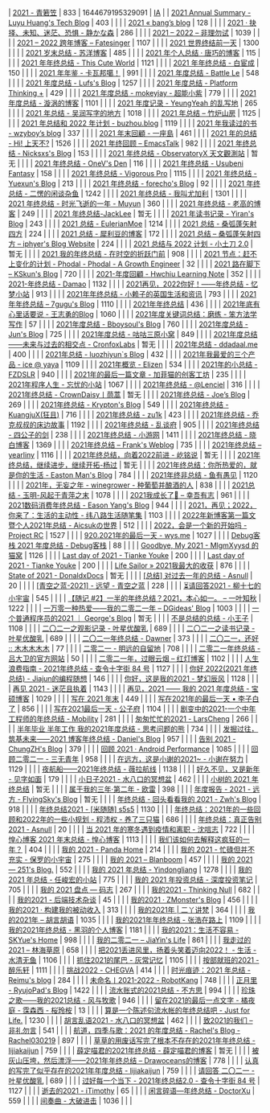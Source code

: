 | [2021 - 青箬笠](https://qingruoli.com/1941.html) | 833 | 1644679195329091 | [IA](https://web.archive.org/web/20220416065035/https://qingruoli.com/1941.html) |
| [2021 Annual Summary - Luyu Huang's Tech Blog](https://luyuhuang.tech/2022/01/01/2021-annual-summary.html) | 403 | | |
| [2021 « bang’s blog](http://blog.cnbang.net/living/3739/) | 128 | | |
| [2021 · 抉择、未知、迷茫、恐惧 - 静かな森](https://innei.ren/notes/106) | 286 | | |
| [2021 – 2022 – 非理勿试](https://www.ntiy.com/1681.html) | 1039 | | |
| [2021 – 2022 跨年博客 – Fatesinger](https://fatesinger.com/100710) | 1107 | | |
| [2021 世界终结前一天](https://freemind.pluskid.org/misc/2021-summary/) | 1300 | | |
| [2021 岁末总结 - 苏洋博客](https://soulteary.com/2021/12/31/2021-year-end-summary.html) | 485 | | |
| [2021 年个人总结 · 唐巧的博客](https://blog.devtang.com/2022/01/01/2021-summary/) | 115 | | |
| [2021 年年终总结 - This Cute World](https://thiscute.world/posts/2021-summary/) | 1121 | | |
| [2021 年年终总结 - 白宦成](https://www.ixiqin.com/2021/12/2021-year-end-summary/) | 150 | | |
| [2021 年年鉴 - 卡瓦邦噶！](https://www.kawabangga.com/posts/4626) | 991 | | |
| [2021 年度总结 - Battle Le](https://battlele.com/2021-review/) | 548 | | |
| [2021 年度总结 - Lufs's Blog](https://blog.isteed.cc/post/2021-summary/) | 1257 | | |
| [2021 年度总结 - Platform Thinking +](https://pt.plus/2021-year-in-review/) | 429 | | |
| [2021 年度总结 - mokeyjay - 超能小紫](https://www.mokeyjay.com/archives/3085) | 779 | | |
| [2021 年度总结 - 漩涡的博客](https://xuanwo.io/2021/11-2021-review/) | 1101 | | |
| [2021 年度记录 - YeungYeah 的乱写地](https://scottyeung.top/2022/record-of-2021/) | 265 | | |
| [2021 年总结 - 吴润写字的地方](http://www.wu.run/2021/12/31/2021-summary/) | 1018 | | |
| [2021 年总结 – 竹炉山房](https://synyan.cn/t/38681/) | 1125 | | |
| [2021 年总结和 2022 年计划 - buzhou.blog](https://buzhou.typlog.io/2022jihua) | 1119 | | |
| [2021 年我读过的书 - wzyboy’s blog](https://wzyboy.im/post/1462.html) | 337 | | |
| [2021 年末回顧 - 一座島](https://island.shaform.com/zh/2021/12/29/2021-year-in-review/) | 461 | | |
| [2021 年的总结 - Hi! 上天不?](https://a-wing.top/self/2022/01/01/2021) | 1526 | | |
| [2021 年终回顾 – EmacsTalk](https://emacstalk.github.io/post/2021-review/) | 982 | | |
| [2021 年终总结 - Nicksxs's Blog](https://nicksxs.me/2022/01/22/2021-%E5%B9%B4%E7%BB%88%E6%80%BB%E7%BB%93/) | 153 | | |
| [2021 年终总结 - ObservatoryX 天文觀測站](https://observatoryx.github.io/2021/12/20/2021-%E5%B9%B4%E7%BB%88%E6%80%BB%E7%BB%93/) | 暂无 | | |
| [2021 年终总结 - OneV's Den](https://onevcat.com/2021/12/2021-final/) | 116 | | |
| [2021 年终总结 - Usubeni Fantasy](https://ssshooter.com/2021-12-25-2021-summary/) | 158 | | |
| [2021 年终总结 - Vigorous Pro](https://www.wevg.org/archives/bye-2021/) | 1115 | | |
| [2021 年终总结 - Yuexun's Blog](https://www.yuexunjiang.me/blog/2021-summary/) | 213 | | |
| [2021 年终总结 - forecho's Blog](https://blog.forecho.com/review-of-2021.html) | 92 | | |
| [2021 年终总结 - 二愣的闲谈杂鱼](https://godruoyi.com/posts/review-2021) | 1242 | | |
| [2021 年终总结 - 我叫尤加利](https://youjiali1995.github.io/essay/2021-summary/) | 1301 | | |
| [2021 年终总结 - 时光飞逝的一年 - Muyun](https://muyun.work/2021-summary.html) | 360 | | |
| [2021 年终总结 - 老高的博客](https://blog.mute-g.com/post/work/summary-2021.html) | 249 | | |
| [2021 年终总结-JackLee](https://jacklee.club/%E6%80%BB%E7%BB%93/2021-12-31-2021%20%E5%B9%B4%E5%BA%A6%E6%80%BB%E7%BB%93.html) | 暂无 | | |
| [2021 年读书记录 - Yiran's Blog](https://zdyxry.github.io/2021/12/31/2021-%E5%B9%B4%E8%AF%BB%E4%B9%A6%E8%AE%B0%E5%BD%95/) | 243 | | |
| [2021 总结 - EulerianMoe](https://eulerian.xyz/misc/2022/01/01/2021review.html) | 1214 | | |
| [2021 总结 - 桑弧蓬矢射四方](https://iphyer.github.io/blog/2021/12/31/MySummaryOF2021/) | 224 | | |
| [2021 总结 - 犀利豆的博客](https://xilidou.com/2022/01/01/2021/) | 172 | | |
| [2021 总结 – 桑弧蓬矢射四方 – iphyer's Blog Website](https://iphyer.github.io/blog/2021/12/31/MySummaryOF2021/) | 224 | | |
| [2021 总结与 2022 计划 - 小土刀 2.0](https://wdxmzy.com/pastfuture/year2021/2021/12/31/) | 暂无 | | |
| [2021 我的年终总结 - 在时空的折跃门前](https://lab.imgb.space/post/2021-on-the-portal) | 908 | | |
| [2021 节点：赶不上变化的计划 - Phodal - Phodal - A Growth Engineer](https://www.phodal.com/blog/node-2021/) | 32 | | |
| [2021 路在脚下 – KSkun's Blog](https://ksmeow.moe/2021-forwarding-on-the-way/) | 720 | | |
| [2021-年度回顧 - Hwchiu Learning Note](https://www.hwchiu.com/2021-review.html) | 352 | | |
| [2021-年终总结 - Damao](https://damao2250.github.io/2021/12/31/2021-%E5%B9%B4%E7%BB%88%E6%80%BB%E7%BB%93/) | 1132 | | |
| [2021再见，2022你好！——年终总结 - 忆梦小站](https://www.onyi.net/archives/434.html) | 913 | | |
| [2021年年终总结 - 小赖子的英国生活和资讯](https://justyy.com/archives/46394) | 793 | | |
| [2021年年终总结 – 7gugu's Blog](https://7gugu.com/index.php/2021/12/30/2021%E5%B9%B4%E5%B9%B4%E7%BB%88%E6%80%BB%E7%BB%93/) | 1110 | | |
| [2021年年终总结](https://yuukoamamiya.github.io/p/my-2021/) | 436 | | |
| [2021年底有心里话要说 - 王志勇的Blog](http://www.auiou.com/relevant/00001916.jsp) | 1060 | | |
| [2021年度关键词总结：磨练 - 笨方法学写作](https://www.cnfeat.com/blog/2022/01/10/letter2021/) | 57 | | |
| [2021年度总结 - Bboysoul's Blog](https://www.bboy.app/2022/01/23/2021%E5%B9%B4%E5%BA%A6%E6%80%BB%E7%BB%93/) | 760 | | |
| [2021年度总结 - Jun's Blog](https://www.junz.org/post/2021_year_summary/) | 725 | | |
| [2021年度总结 - 咕咕三原小窝](https://xn--ehqz9kbvaa.wang/archives/861.html) | 849 | | |
| [2021年度总结——未来与过去的相交点 - CronfoxLabs](https://cronfox.2434.me/article/2021%E5%B9%B4%E5%BA%A6%E6%80%BB%E7%BB%93%E2%80%94%E2%80%94%E6%9C%AA%E6%9D%A5%E4%B8%8E%E8%BF%87%E5%8E%BB%E7%9A%84%E7%9B%B8%E4%BA%A4%E7%82%B9) | 暂无 | | |
| [2021年总结 - ddadaal.me](https://ddadaal.me/articles/summary-for-2021/) | 400 | | |
| [2021年总结 - luozhiyun`s Blog](https://www.luozhiyun.com/archives/645) | 432 | | |
| [2021年我最爱的三个产品 - ice @ yaya](https://blog.yaya.pm/2021-fav-products) | 1109 | | |
| [2021年概览 - Elizen](https://elizen.me/posts/2021/12/2022-happy-new-year/) | 534 | | |
| [2021年的小总结 - FZDSLR](http://blog.fzdslr.cn/2022-01-01-A_sum_of_2021.html) | 940 | | |
| [2021年的最后一篇文章 - 加菲猫的创客工坊](https://www.gaficat.com/posts/28ddd435.html) | 235 | | |
| [2021年程序人生 - 忘忧的小站](https://wangyou233.wang/archives/75) | 1067 | | |
| [2021年终总结 - @Lenciel](https://lenciel.com/2021/12/last-day-in-2021/) | 316 | | |
| [2021年终总结 - CrownDaisy丨茼蒿](https://crowndaisy.com/2021-d9be976f33ec4d7087759fa94297148a) | 暂无 | | |
| [2021年终总结 - Joe’s Blog](https://hijiangtao.github.io/2021/12/29/Letter-to-2021/) | 269 | | |
| [2021年终总结 - Krypton's Blog](https://blog.2333332.xyz/2022/03/15/2022-03-15-review-2022/) | 549 | | |
| [2021年终总结 - KuangjuX(狂且)](http://blog.kuangjux.top/2022/01/11/2021%E5%B9%B4%E7%BB%88%E6%80%BB%E7%BB%93/) | 716 | | |
| [2021年终总结 - zu1k](https://lgf.im/posts/thinking/2021/) | 423 | | |
| [2021年终总结 - 乔克叔叔的床边故事](https://lifeodyssey.github.io/posts/a23e5172.html) | 1192 | | |
| [2021年终总结 - 乱谈府](https://laffitto.xyz/archives/2021-nian-zhong-zong-jie) | 905 | | |
| [2021年终总结 - 四公子的剑](https://www.965.one/2021/12/30/2021year-end-summary/) | 238 | | |
| [2021年终总结 - 小游网](https://xiaoyou66.com/archives/2695/) | 1411 | | |
| [2021年终总结 - 晓白博客](https://blog.chs.pub/p/end_of_2021/) | 1369 | | |
| [2021年终总结 – Frank's Weblog](https://nyan.im/p/2021-year-in-review) | 735 | | |
| [2021年终总结 – yearliny](https://yearliny.com/2021-annual-personal-summary/) | 1116 | | |
| [2021年终总结，向着2022前进 - 屹铭说](https://www.iccat.cn/2022/01/08/newyear.html) | 暂无 | | |
| [2021年终总结，继续进步，继续开拓-杨过](https://www.cnblogs.com/gxhao/p/15760426.html) | 暂无 | | |
| [2021年终总结：你所热爱的，就是你的生活 - Easton Man's Blog](https://blog.eastonman.com/blog/2022/01/end-of-year/) | 784 | | |
| [2021年终非总结 - 鱼有愚见](https://blog.acwinds.com/2021/12/29/2021-summary/) | 1120 | | |
| [2021年，无妄之年 - winegrower - 种葡萄并酿酒的人](http://www.winegrower.cn/archives/416/) | 838 | | |
| [2021总结 - 玉明-风起于青萍之末](https://xdym11235.com/archives/2021year.html) | 1078 | | |
| [2021我成长了🌈 – 幸吾有志](https://www.symbk.cn/life/622/) | 961 | | |
| [2021数码消费年终总结 - Eason Yang's Blog](https://easonyang.com/posts/2021-digital-consumption-review/) | 944 | | |
| [2021，再见；2022，你来了：生活的主动性 - 纬八路生活随笔集](http://www.weibalu.com/?p=4015) | 1103 | | |
| [2022年新博客第一篇文暨个人2021年总结 - Aicsukの世界](https://www.aicsuk.net/liferecord/21zongjoe.html) | 512 | | |
| [2022，会是一个新的开始吗 - Project RC](https://stdrc.cc/post/2022/01/31/2022-new-beginning/) | 1527 | | |
| [920.2021年的最后一天 - wys.me](https://www.wys.me/920.html) | 1027 | | |
| [Debug客栈 2021 年度总结 - Debug客栈](https://www.debuginn.cn/7284.html) | 88 | | |
| [Goodbye, My 2021 - MlgmXyysd 的猫窝](https://www.neko.ink/2021/12/31/goodbye-my-2021/) | 1126 | | |
| [Last day of 2021 - Tianke Youke](http://jyzhu.top/2021/12/31/Last-day-of-2021/) | 200 | | |
| [Last day of 2021 - Tianke Youke](https://jyzhu.top/Last-day-of-2021/) | 200 | | |
| [Life Sailor » 2021我最大的收获](https://www.lifesailor.me/archives/2794.html) | 876 | | |
| [State of 2021 - DonaldxDocs](http://article.donaldxdonald.xyz/articles/State-of-2021.html) | 暂无 | | |
| [[总结] 对过去一年的总结 - Asnull](https://blog.lipux.cn/archives/273.html) | 20 | | |
| [[青空之蓝-2021] - 远望 - 青空之蓝](https://blog.ixk.me/post/my-2021-year-end-summary) | 228 | | |
| [⏳请回答2021 - 柳十七的小宇宙](https://liushiqi.xyz/zawen/134.html) | 545 | | |
| [【随记 #2】一半的年终总结？2021，本心如一。 – 一叶知秋](https://blog.rain.cx/diary/essay-2-half-summary-of-2021/) | 1222 | | |
| [一万零一种热爱——我的二零二一年 – DGideas' Blog](https://dgideas.net/2022/my-2021/) | 1003 | | |
| [一个普通程序员的2021 ｜ George's Blog](https://georgech2.github.io/#/posts/8) | 暂无 | | |
| [不是总结的总结 - 小王子](https://www.wanghao.me/bushizongjiedezongjie.html) | 1108 | | |
| [二〇二一之观影记录 - 叶星优酸乳](https://weiyexing.ml/posts/film-record-2021/) | 689 | | |
| [二〇二一之读书记录 - 叶星优酸乳](https://weiyexing.ml/posts/read-record-2021/) | 689 | | |
| [二〇二一年终总结 - Dawner](https://dawner.top/posts/year-end-summary-2021/) | 373 | | |
| [二〇二一，还好 :: 木木木木木](https://immmmm.com/right-so-so-2021/) | 77 | | |
| [二零二一 - 明远的自留地](https://mayandev.top/2022/01/24/2021/2021-year-end/) | 708 | | |
| [二零二一年终总结 - 吕大卫的官方网站](https://lvdawei.com/post/2021-summary/) | 50 | | |
| [二零二一年，过眼云烟 – 红灯博客](http://www.hdgogogo.com/4159) | 1102 | | |
| [人生浪费指南 - 2021年终总结 - 查令十字街 84 号](https://www.javis.me/post/ri-chang/ren-sheng-lang-fei-zhi-nan-\|-2021nian-zhong-zong-jie) | 1127 | | |
| [你好 2022(2021 年终总结) - Jiajun的编程随想](https://jiajunhuang.com/articles/2021_12_30-hello_2022.md.html) | 146 | | |
| [你好，这是我的2021 - 梦幻辰风](https://www.mhcf.net/1143.html) | 1128 | | |
| [再见 2021 - 迷茫且执着](https://ek1ng.com/2022/01/18/%E5%86%8D%E8%A7%812021_%E8%BF%B7%E8%8C%AB%E4%B8%94%E6%89%A7%E7%9D%80/) | 1143 | | |
| [再见，2021 —— 我的 2021 年度总结 - 宝硕博客](https://blog.baoshuo.ren/post/goodbye-2021/) | 1029 | | |
| [写在 2021 年末](https://caos.me/2021) | 449 | | |
| [写在2021年的最后一天 • 李子白了](https://www.mbcao.com/farewell-or-beginning/) | 856 | | |
| [写在2021最后一天 - 公子府](https://www.gongzi.org/hello-2022.html) | 1104 | | |
| [剧变中的2021-一个中年工程师的年终总结 - Mobility](https://lichuanyang.top/posts/2345/) | 281 | | |
| [匆匆忙忙的2021 - LarsCheng](https://www.larscheng.com/2020-summary/) | 266 | | |
| [半年毕业 半年工作 我的2021年度总结 - 思考问题的熊](https://kaopubear.top/blog/2022-02-02-2021review/) | 734 | | |
| [发掘过往，筑基未来⸺2021 博客年终总结 - Daniel's Blog](https://moecm.com/the-annual-review-of-2021/) | 957 | | |
| [告别 2021 - ChungZH's Blog](https://blog.chungzh.cn/articles/goodbye2021/) | 379 | | |
| [回顾 2021 · Android Performance](https://androidperformance.com/2022/01/03/2021-Review/) | 1085 | | |
| [回顾二零二一 - 三无青年](https://www.duanxiansen.com/979.html) | 958 | | |
| [在远方，这是小谢的2021~ - 小谢在努力](https://www.xxc520.cn/archives/27/) | 1129 | | |
| [夜航船——2021年终总结 - 薇拉航线](https://www.zuozuovera.com/archives/1774/) | 1138 | | |
| [好久不见，又是新年 - 见字如面](https://hiwannz.com/archives/672) | 179 | | |
| [小日子2021 - 水八口的冥想盆](https://blog.shuiba.co/colourful-days-2021) | 462 | | |
| [小树的 2021 年终总结](https://www.yuque.com/yeshu/essay/eahurv) | 暂无 | | |
| [属于我的三年·第二年 - 欧雷](https://ourai.ws/posts/the-second-year-of-three-years-belonging-to-me/) | 398 | | |
| [年度报告 - 2021 - 远方 - FlyingSky's Blog](https://blog.fsky7.com/archives/218/) | 暂无 | | |
| [年终总结 - 回头看看我的 2021 - Zwh's Blog](https://blog.zwh.best/index.php/archives/18/) | 918 | | |
| [年终总结2021 - [米随随] s5s5](https://s5s5.me/4029) | 1130 | | |
| [年终总结：2021年的一些回顾和2022年的一些小规划 - 程沛权 - 养了三只猫](https://chengpeiquan.com/article/2021-year-end-summary.html#%E5%8F%82%E4%B8%8E%E6%89%B6%E8%B4%AB) | 686 | | |
| [年终总结：真正告别2021 - Asnull](https://blog.lipux.cn/archives/331.html) | 20 | | |
| [当 2021 年的寒冬遇到疫情和离职 - 沈唁志](https://qq52o.me/2800.html) | 722 | | |
| [惶心博客 2021 年末总结 - 惶心博客](https://huangxin.dev/site-updates/2021-end-of-year-summary) | 1113 | | |
| [我们该如何去解释这疯狂的一年？](https://feizhaojun.com/?p=3360) | 404 | | |
| [我的 2021 - Panda Home](https://old-panda.com/2021/12/31/my-2021/?utm_source=rss&utm_medium=rss&utm_campaign=my-2021) | 214 | | |
| [我的 2021 - 忙碌但并不充实 - 保罗的小宇宙](https://paugram.com/essay/bye-2021.html) | 275 | | |
| [我的 2021 – Blanboom](https://blanboom.org/2022/my-2021/) | 457 | | |
| [我的 2021 — 251's Blog.](https://blog.251.sh/oh-my-2021) | 552 | | |
| [我的 2021 年总结 - Yindongliang](https://yindongliang.com/posts/review-2021/) | 1278 | | |
| [我的 2021 年总结 - 任峻宏的小站](https://renny.ren/ch/articles/33) | 775 | | |
| [我的 2021 年投资总结 - 深度投资笔记](https://deepinvest.org/post/2021/12/27/milestone-2021/) | 705 | | |
| [我的 2021 盘点 — 码志](https://mazhuang.org/2022/01/01/my-2021/) | 267 | | |
| [我的2021 - Thinking Null](https://awsl.blog/2022/2021) | 682 | | |
| [我的2021 - 后端技术杂谈](https://www.rowkey.cn/blog/2022/02/13/my2021/) | 45 | | |
| [我的2021 · ZMonster's Blog](https://www.zmonster.me/2022/01/15/annual-summary-of-2021.html) | 456 | | |
| [我的2021 · 构建我的被动收入](https://www.bmpi.dev/self/annual-summary/2021/) | 313 | | |
| [我的2021年 \| 二丫讲梵](https://wiki.eryajf.net/pages/008aea/) | 364 | | |
| [我的2021年 – 胡言胡语](https://husay.cc/4323.html) | 1035 | | |
| [我的2021年年终总结 - 张浩在路上](https://imzhanghao.com/2022/01/05/summary-2021/) | 1109 | | |
| [我的2021年终总结 - 黑羽的个人博客](https://blog.thetbw.xyz/archives/%E6%88%91%E7%9A%842021%E5%B9%B4%E7%BB%88%E6%80%BB%E7%BB%93) | 1181 | | |
| [我的2021：生活不容易 - SKYue's Home](https://www.skyue.com/22010323.html) | 998 | | |
| [我的二零二一 – JiaYin's Life](https://imjiayin.com/4602) | 861 | | |
| [我走过的2021 – 林海草原](https://lhcy.org/archives/176.html) | 658 | | |
| [把2021丢进风里，扬着头笑着迈向2022！ - 生活 - 水清无鱼](https://bosir.cn/925.html) | 1106 | | |
| [抓住2021的尾巴 - 灰常记忆](https://bestcherish.com/zhua-zhu-2021-de-wei-ba.html) | 1105 | | |
| [按部就班的2021 - 醉乐轩](https://behappy.cc/2021/12/29/2021-final/) | 1111 | | |
| [挑战2022 - CHEGVA](https://chegva.com/4987.html) | 414 | | |
| [时光痕迹：2021 年总结 - Reimu's blog](https://blog.k8s.li/2021.html) | 284 | | |
| [未命名丨2021-2022 - RobotKang](https://robotkang.cc/22120.html) | 748 | | |
| [正月里 - RyujoPad's Blog](https://blog.higuchi.xyz/2022/01/31/2022-1-31/) | 1422 | | |
| [流水账式的2021总结 - 不方思](https://irr.ink/2021/2QBR504/) | 994 | | |
| [珍珠之歌——我的2021总结 - 风与牧歌](https://blog.besscroft.com/articles/2021/summary2021/) | 946 | | |
| [留在2021的最后一点文字 - 橘夜庭 - 霂森西 - 桜玲桉](https://musenxi.com/archives/2021-end.html) | 13 | | |
| [算是一个陈述句流水帐的年终总结吧 - Just for Life.](https://muyuuuu.github.io/2022/02/04/2021/) | 1230 | | |
| [胡言乱语2021 - 水八口的冥想盆](https://blog.shuiba.co/crazy-words-2021) | 462 | | |
| [致2021的我们 – 非礼勿言](https://feiliwuyan.com/to-our-2021/) | 541 | | |
| [航道，四季与歌：2021 的年度总结 - Rachel's Blog - Rachel030219](https://blog.rachelt.one/articles/2021-2022/) | 897 | | |
| [草草的用废话写完了根本不存在的2021年年终总结 - lijiakaijun](https://blog.lijiakaijun.cyou/posts/64568.html) | 759 | | |
| [薛定喵君的2021年终总结 - 薛定喵君的博客](http://xuedingmiao.com/blog/2021_summary.html) | 暂无 | | |
| [被灰山压垮，然后漂浮——2021年年终总结 – Drawoceans的博客](https://blog.drawoceans.com/myself/562/) | 778 | | |
| [认真的写完了似乎存在的2021年年度总结 - lijiakaijun](https://blog.lijiakaijun.cyou/posts/33838.html) | 759 | | |
| [请回答 二〇二一 - 叶星优酸乳](https://weiyexing.ml/posts/back-to-2021/) | 689 | | |
| [过好每一个当下 - 2021年终总结2.0 - 查令十字街 84 号](https://www.javis.me/post/ri-chang/guo-hao-mei-yi-ge-dang-xia-%7C-2021nian-zhong-zong-jie-2.0) | 1127 | | |
| [逝去的2021 - iTimothy](https://xiaozhou.net/2021-summary-2021-12-31.html) | 65 | | |
| [闲言碎语—年终总结 - DoctorXu](https://xuyisheng.top/2022/) | 559 | | |
| [间奏曲 - 大破进击](https://jesor.me/2021/intermezzo/) | 1036 | | |
